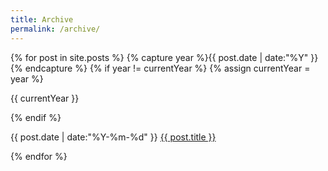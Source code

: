 ```yaml
---
title: Archive
permalink: /archive/
---
```


<section class="page__content">
{% for post in site.posts %}
    {% capture year %}{{ post.date | date:"%Y" }}{% endcapture %}
    {% if year != currentYear %}
        {% assign currentYear = year %}
        <p>{{ currentYear }}</p>
    {% endif %}
    <p class="archive__item-title">
        <time datetime="{{ post.date | date:"%Y-%m-%d" }}">{{ post.date | date:"%Y-%m-%d" }}</time> 
        <a href="{{ post.url | relative_url }}">{{ post.title }}</a>
    </p>
{% endfor %}
</section>
